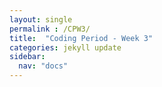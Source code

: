 ```yaml
---
layout: single
permalink : /CPW3/
title:  "Coding Period - Week 3"
categories: jekyll update
sidebar:
  nav: "docs"
---
```


